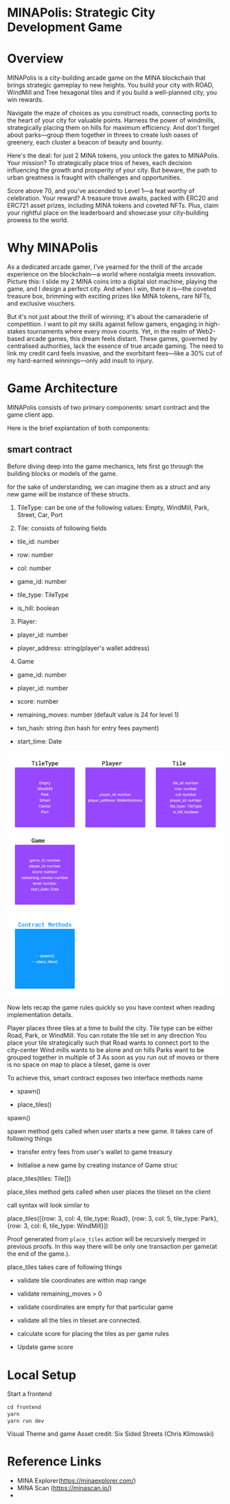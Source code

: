 # MINAPolis: Strategic City Development Game

# Overview

MINAPolis is a city-building arcade game on the MINA blockchain that brings strategic gameplay to new heights. You build your city with ROAD, WindMill and Tree hexagonal tiles and if you build a well-planned city, you win rewards.


Navigate the maze of choices as you construct roads, connecting ports to the heart of your city for valuable points. Harness the power of windmills, strategically placing them on hills for maximum efficiency. And don't forget about parks—group them together in threes to create lush oases of greenery, each cluster a beacon of beauty and bounty.

Here's the deal: for just 2 MINA tokens, you unlock the gates to MINAPolis. Your mission? To strategically place trios of hexes, each decision influencing the growth and prosperity of your city. But beware, the path to urban greatness is fraught with challenges and opportunities.


Score above 70, and you've ascended to Level 1—a feat worthy of celebration. Your reward? A treasure trove awaits, packed with ERC20 and ERC721 asset prizes, including MINA tokens and coveted NFTs. Plus, claim your rightful place on the leaderboard and showcase your city-building prowess to the world.


# Why MINAPolis

As a dedicated arcade gamer, I've yearned for the thrill of the arcade experience on the blockchain—a world where nostalgia meets innovation. Picture this: I slide my 2 MINA coins into a digital slot machine, playing the game, and I design a perfect city. And when I win, there it is—the coveted treasure box, brimming with exciting prizes like MINA tokens, rare NFTs, and exclusive vouchers.

But it's not just about the thrill of winning; it's about the camaraderie of competition. I want to pit my skills against fellow gamers, engaging in high-stakes tournaments where every move counts.
Yet, in the realm of Web2-based arcade games, this dream feels distant. These games, governed by centralised authorities, lack the essence of true arcade gaming. The need to link my credit card feels invasive, and the exorbitant fees—like a 30% cut of my hard-earned winnings—only add insult to injury.



# Game Architecture

MINAPolis consists of two primary components: smart contract and the game client app.

Here is the brief explantation of both components:

## smart contract
Before diving deep into the game mechanics, lets first go through the building blocks or models of the game.

for the sake of understanding, we can imagine them as a struct and any new game will be instance of these structs.

1. TileType: can be one of the following values: Empty, WindMill, Park, Street, Car, Port

2. Tile: consists of following fields

  - tile_id: number

  - row: number

  - col: number

  - game_id: number

  - tile_type: TileType

  - is_hill: boolean

3. Player:

  - player_id: number

  - player_address: string(player's wallet address)

 4. Game

  - game_id: number

  - player_id: number

  - score: number

  - remaining_moves: number (default value is 24 for level 1)

  - txn_hash: string (txn hash for entry fees payment)

  - start_time: Date

![Game model architecture](/docs/minapolis_architecture.png)



Now lets recap the game rules quickly so you have context when reading implementation details.

Player places three tiles at a time to build the city.
Tile type can be either Road, Park, or WindMill.
You can rotate the tile set in any direction
You place your tile strategically such that
 Road wants to connect port to the city-center
 Wind mills wants to be alone and on hills
 Parks want to be grouped together in multiple of 3
As soon as you run out of moves or there is no space on map to place a tileset, game is over

 

To achieve this, smart contract exposes two interface methods name

- spawn()

- place_tiles()

spawn()

spawn method gets called when user starts a new game. It takes care of following things

- transfer entry fees from user's wallet to game treasury

- Initialise a new game by creating instance of Game struc


 

place_tiles(tiles: Tile[])

place_tiles method gets called when user places the tileset on the client

call syntax will look similar to

place_tiles([{row: 3, col: 4, tile_type: Road}, {row: 3, col: 5, tile_type: Park}, {row: 3, col: 6, tile_type: WindMill}])

Proof generated from `place_tiles` action will be recursively merged in previous proofs. In this way there will be only one transaction per game(at the end of the game.). 

place_tiles takes care of following things

- validate tile coordinates are within map range

- validate remaining_moves > 0

- validate coordinates are empty for that particular game

- validate all the tiles in tileset are connected.

- calculate score for placing the tiles as per game rules

- Update game score



# Local Setup
Start a frontend

```
cd frontend
yarn
yarn run dev
```


Visual Theme and game Asset credit:
Six Sided Streets (Chris Klimowski)


# Reference Links

- MINA Explorer(https://minaexplorer.com/)
- MINA Scan (https://minascan.io/)
- 
